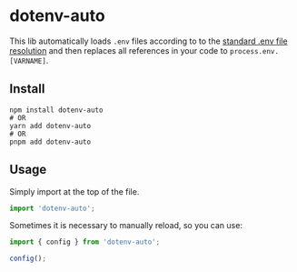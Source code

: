 # dotenv-auto

This lib automatically loads `.env` files according to to the [standard .env file resolution](https://github.com/bkeepers/dotenv/blob/c6e583a/README.md#what-other-env-files-can-i-use) and then replaces all references in your code to `process.env.[VARNAME]`.

## Install

```shell
npm install dotenv-auto
# OR
yarn add dotenv-auto
# OR
pnpm add dotenv-auto
```

## Usage

Simply import at the top of the file.

```javascript
import 'dotenv-auto';
```

Sometimes it is necessary to manually reload, so you can use:

```javascript
import { config } from 'dotenv-auto';

config();
```
